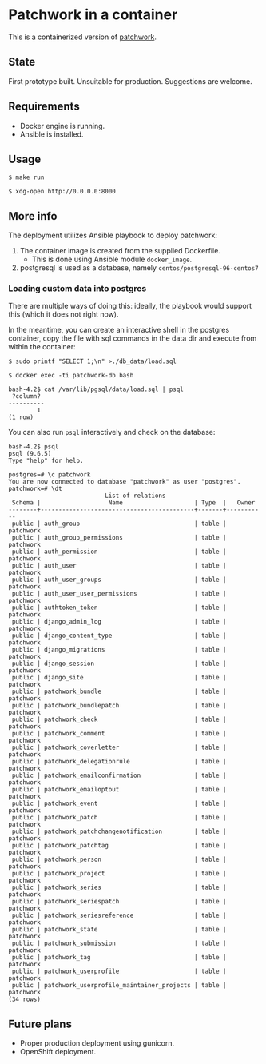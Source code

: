 # Patchwork in a container

This is a containerized version of [patchwork](https://github.com/getpatchwork/patchwork).


## State

First prototype built. Unsuitable for production. Suggestions are welcome.


## Requirements

* Docker engine is running.
* Ansible is installed.


## Usage

```
$ make run
```

```
$ xdg-open http://0.0.0.0:8000
```


## More info

The deployment utilizes Ansible playbook to deploy patchwork:

1. The container image is created from the supplied Dockerfile.
   * This is done using Ansible module `docker_image`.
2. postgresql is used as a database, namely `centos/postgresql-96-centos7`


### Loading custom data into postgres

There are multiple ways of doing this: ideally, the playbook would support this
(which it does not right now).

In the meantime, you can create an interactive shell in the postgres container,
copy the file with sql commands in the data dir and execute from within the
container:

```console
$ sudo printf "SELECT 1;\n" >./db_data/load.sql

$ docker exec -ti patchwork-db bash

bash-4.2$ cat /var/lib/pgsql/data/load.sql | psql
 ?column?
----------
        1
(1 row)
```

You can also run `psql` interactively and check on the database:

```
bash-4.2$ psql
psql (9.6.5)
Type "help" for help.

postgres=# \c patchwork
You are now connected to database "patchwork" as user "postgres".
patchwork=# \dt
                           List of relations
 Schema |                   Name                    | Type  |   Owner
--------+-------------------------------------------+-------+-----------
 public | auth_group                                | table | patchwork
 public | auth_group_permissions                    | table | patchwork
 public | auth_permission                           | table | patchwork
 public | auth_user                                 | table | patchwork
 public | auth_user_groups                          | table | patchwork
 public | auth_user_user_permissions                | table | patchwork
 public | authtoken_token                           | table | patchwork
 public | django_admin_log                          | table | patchwork
 public | django_content_type                       | table | patchwork
 public | django_migrations                         | table | patchwork
 public | django_session                            | table | patchwork
 public | django_site                               | table | patchwork
 public | patchwork_bundle                          | table | patchwork
 public | patchwork_bundlepatch                     | table | patchwork
 public | patchwork_check                           | table | patchwork
 public | patchwork_comment                         | table | patchwork
 public | patchwork_coverletter                     | table | patchwork
 public | patchwork_delegationrule                  | table | patchwork
 public | patchwork_emailconfirmation               | table | patchwork
 public | patchwork_emailoptout                     | table | patchwork
 public | patchwork_event                           | table | patchwork
 public | patchwork_patch                           | table | patchwork
 public | patchwork_patchchangenotification         | table | patchwork
 public | patchwork_patchtag                        | table | patchwork
 public | patchwork_person                          | table | patchwork
 public | patchwork_project                         | table | patchwork
 public | patchwork_series                          | table | patchwork
 public | patchwork_seriespatch                     | table | patchwork
 public | patchwork_seriesreference                 | table | patchwork
 public | patchwork_state                           | table | patchwork
 public | patchwork_submission                      | table | patchwork
 public | patchwork_tag                             | table | patchwork
 public | patchwork_userprofile                     | table | patchwork
 public | patchwork_userprofile_maintainer_projects | table | patchwork
(34 rows)
```


## Future plans

* Proper production deployment using gunicorn.
* OpenShift deployment.
